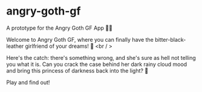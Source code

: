 # angry-goth-gf
A prototype for the Angry Goth GF App 🧛‍♀️ <br />

Welcome to Angry Goth GF, where you can finally have the bitter-black-leather girlfriend of your dreams! 🖤 <br / >

Here's the catch: there's something wrong, and she's sure as hell not telling you what it is. Can you crack the case behind her dark rainy cloud mood and bring this princess of darkness back into the light?  🥀 <br />

Play and find out!
